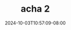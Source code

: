 --- 
title: "acha 2"
description: "streaming bokeh acha 2 telegram video full baru"
date: 2024-10-03T10:57:09-08:00
file_code: "g2mlcwcskclj"
draft: false
cover: "xb2ckswbsq1pythj.jpg"
tags: ["acha"]
length: 2044
fld_id: "1482749"
foldername: "Acha toge"
categories: ["Acha toge"]
views: 0
---